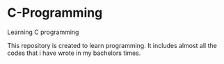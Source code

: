# C-Programming
Learning C programming

This repository is created to learn programming. It includes almost all the codes that i have wrote in my bachelors times.

